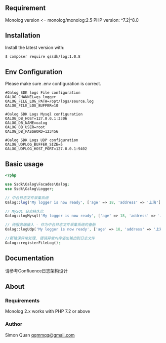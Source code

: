 
## Requirement
Monolog version <= monolog/monolog:2.5
PHP version: ^7.2|^8.0

## Installation 

Install the latest version with:

``` bash
$ composer require qssdk/log:1.0.8
```

## Env Configuration
Please make sure .env configuration is correct.

```
#Oalog SDK logs File configuration
OALOG_CHANNEL=qs_logger
OALOG_FILE_LOG_PATH=/opt/logs/source.log
OALOG_FILE_LOG_BUFFER=10

#Oalog SDK Logs Mysql configuration
OALOG_DB_HOST=127.0.0.1:3306
OALOG_DB_NAME=oalog
OALOG_DB_USER=root
OALOG_DB_PASSWORD=123456

#Oalog SDK Logs UDP configuration
OALOG_UDPLOG_BUFFER_SIZE=5
OALOG_UDPLOG_HOST_PORT=127.0.0.1:9402
```

## Basic usage

```php
<?php

use Ssdk\Oalog\Facades\Oalog;
use Ssdk\Oalog\Logger;

// 中台日志文件采集系统
Oalog::log('My logger is now ready', ['age' => 18, 'address' => '上海'],  Logger::INFO);

// MySQL 日志持久化
Oalog::logMysql('My logger is now ready', ['age' => 18, 'address' => '上海'], Logger::INFO);

// 待服务端接入 - 作为中台日志文件采集系统的备胎
Oalog::logUdp('My logger is now ready', ['age' => 18, 'address' => '上海'], Logger::INFO);

//新错误异常处理, 错误异常内存溢出输出到日志文件
Oalog::registerFileLog();

```

## Documentation

请参考Confluence日志架构设计

## About

### Requirements

Monolog 2.x works with PHP 7.2 or above

### Author
Simon Quan <qqmmqq@gmail.com>

